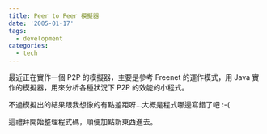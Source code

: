 ```yaml
---
title: Peer to Peer 模擬器
date: '2005-01-17'
tags:
  - development
categories:
  - tech
---
```

最近正在實作一個 P2P 的模擬器，主要是參考 Freenet 的運作模式，用 Java 實作的模擬器，用來分析各種狀況下 P2P 的效能的小程式。  
  
不過模擬出的結果跟我想像的有點差距呀…大概是程式哪邊寫錯了吧 :-(  
  
這禮拜開始整理程式碼，順便加點新東西進去。